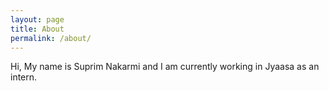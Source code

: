 ```yaml
---
layout: page
title: About
permalink: /about/
---
```


Hi, My name is Suprim Nakarmi and I am currently working in Jyaasa as an intern.


